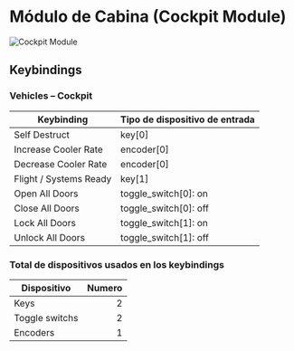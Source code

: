 # Módulo de Cabina (Cockpit Module)

![Cockpit Module](images/CockpitModule.png)

## Keybindings

### Vehicles – Cockpit

| Keybinding                                                       | Tipo de dispositivo de entrada                    |
| ---------------------------------------------------------------- | ------------------------------------------------- |
| Self Destruct                                                    | key[0]                                            |
| Increase Cooler Rate                                             | encoder[0]                                        |
| Decrease Cooler Rate                                             | encoder[0]                                        |
| Flight / Systems Ready                                           | key[1]                                            |
| Open All Doors                                                   | toggle_switch[0]: on                              |
| Close All Doors                                                  | toggle_switch[0]: off                             |
| Lock All Doors                                                   | toggle_switch[1]: on                              |
| Unlock All Doors                                                 | toggle_switch[1]: off                             |

### Total de dispositivos usados en los keybindings

| Dispositivo          | Numero |
| -------------------- | -----: |
| Keys                 |      2 |
| Toggle switchs       |      2 |
| Encoders             |      1 |
